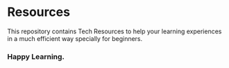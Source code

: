 # Resources
This repository contains Tech Resources to help your learning experiences in a much efficient way specially for beginners. 
### Happy Learning.
